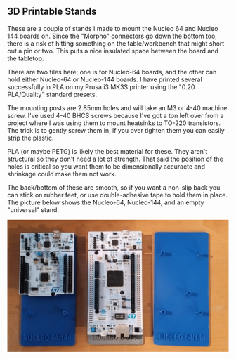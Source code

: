 3D Printable Stands
-------------------

These are a couple of stands I made to mount the Nucleo 64 and Nucleo 144
boards on. Since the "Morpho" connectors go down the bottom too, there is
a risk of hitting something on the table/workbench that might short out a
pin or two. This puts a nice insulated space between the board and the
tabletop.

There are two files here; one is for Nucleo-64 boards, and the other can
hold either Nucleo-64 or Nucleo-144 boards. I have printed several successfully
in PLA on my Prusa i3 MK3S printer using the "0.20 PLA/Quality" standard 
presets. 

The mounting posts are 2.85mm holes and will take an M3 or 4-40 machine
screw. I've used 4-40 BHCS screws because I've got a ton left over from a
project where I was using them to mount heatsinks to TO-220 transistors.
The trick is to gently screw them in, if you over tighten them you can
easily strip the plastic.

PLA (or maybe PETG) is likely the best material for these. They aren't 
structural so they don't need a lot of strength. That said the
position of the holes is critical so you want them to be dimensionally
accuracte and shrinkage could make them not work.

The back/bottom of these are smooth, so if you want a non-slip back
you can stick on rubber feet, or use double-adhesive tape to hold them
in place. The picture below shows the Nucleo-64, Nucleo-144, and an
empty "universal" stand.

![Nucleo Stands](IMG_20210125_152959_2~2.jpg)

